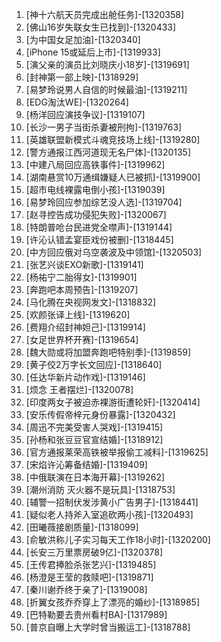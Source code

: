 
1. [神十六航天员完成出舱任务]-[1320358]
1. [佛山16岁失联女生已找到]-[1320433]
1. [为中国女足加油]-[1320340]
1. [iPhone 15或延后上市]-[1319933]
1. [演父亲的演员比刘晓庆小18岁]-[1319691]
1. [封神第一部上映]-[1318929]
1. [易梦玲说男人自信的时候最油]-[1319211]
1. [EDG淘汰WE]-[1320264]
1. [杨洋回应演技争议]-[1319107]
1. [长沙一男子当街杀妻被刑拘]-[1319763]
1. [英雄联盟新模式斗魂竞技场上线]-[1319280]
1. [警方通报江西河道现无名尸体]-[1320135]
1. [中建八局回应高铁事件]-[1319962]
1. [湖南悬赏10万通缉嫌疑人已被抓]-[1319900]
1. [超市电线裸露电倒小孩]-[1319039]
1. [易梦玲回应参加综艺没人选]-[1319704]
1. [赵寻控告成功侵犯失败]-[1320067]
1. [特朗普呛台民进党全噤声]-[1319144]
1. [许沁认错孟宴臣戏份被删]-[1318445]
1. [中方回应俄对乌空袭波及中领馆]-[1320503]
1. [张艺兴谈EXO新歌]-[1319141]
1. [杨祐宁二胎得女]-[1319901]
1. [奔跑吧本周预告]-[1319207]
1. [马化腾在央视网发文]-[1318832]
1. [欢颜张译上线]-[1319620]
1. [费翔介绍封神妲己]-[1319914]
1. [女足世界杯开赛]-[1319654]
1. [魏大勋或将加盟奔跑吧特别季]-[1319859]
1. [黄子佼2万字长文回应]-[1318640]
1. [任达华新片动作戏]-[1319146]
1. [烦念 王者摆烂]-[1320078]
1. [印度两女子被迫赤裸游街遭轮奸]-[1320414]
1. [安乐传假帝梓元身份暴露]-[1320432]
1. [周迅不完美受害人哭戏]-[1319415]
1. [孙杨和张豆豆官宣结婚]-[1318912]
1. [官方通报莱荣高铁被举报偷工减料]-[1319625]
1. [宋焰许沁筹备结婚]-[1319409]
1. [中俄联演在日本海开幕]-[1319262]
1. [潮州消防 灭火器不是玩具]-[1318753]
1. [辅警一招制伏发涉黄小广告男子]-[1318441]
1. [疑似老人持斧入室追砍两小孩]-[1320493]
1. [田曦薇接剧质量]-[1318099]
1. [俞敏洪称儿子实习每天工作18小时]-[1320200]
1. [长安三万里票房破9亿]-[1320378]
1. [王传君捧脸杀张艺兴]-[1319485]
1. [杨澄是王莹的救赎吧]-[1319871]
1. [秦川谢乔终于亲了]-[1319008]
1. [折翼女孩乔乔穿上了漂亮的婚纱]-[1318985]
1. [巴特勒要去贵州看村BA]-[1317989]
1. [普京自曝上大学时曾当搬运工]-[1318788]